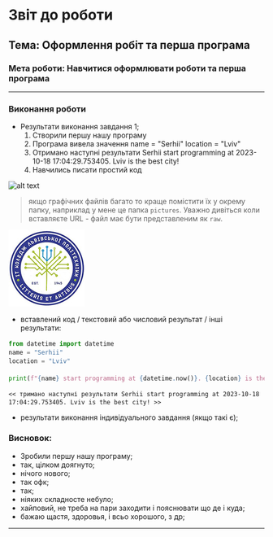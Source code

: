 # Звіт до роботи
## Тема: Оформлення робіт та перша програма
### Мета роботи: Навчитися оформлювати роботи та перша програма
---
### Виконання роботи
-  Результати виконання завдання 1;
    1. Створили першу нашу програму
    1. Програма вивела значення name = "Serhii" location = "Lviv"
    1. Отримано наступні результати Serhii start programming at 2023-10-18 17:04:29.753405. Lviv is the best city!
    1. Навчились писати простий код

![alt text](https://drive.google.com/file/d/1Je2lnIXMth92Dwi3glzflWURiL4Hc_-y/view?usp=sharing "робота")
> якщо графічних файлів багато то краще помістити їх у окрему папку, наприклад у мене це папка `pictures`. Уважно дивіться коли вставляєте URL - файл має бути представленим як `raw`. 

![alt text](https://github.com/BobasB/it_college/raw/main/reports/pictures/logo-lit.jpg "ІТ Коледж")

- вставлений код / текстовий або числовий результат / інші результати:
```python
from datetime import datetime
name = "Serhii"
location = "Lviv"

print(f"{name} start programming at {datetime.now()}. {location} is the best city!")
```
```text
<< тримано наступні результати Serhii start programming at 2023-10-18 17:04:29.753405. Lviv is the best city! >>
```

- результати виконання індивідуального завдання (якщо такі є);

### Висновок: 


-  Зробили першу нашу програму;
-  так, цілком доягнуто;
-  нічого нового;
-  так офк;
-  так;
-  ніяких складносте небуло;
-  хайповий, не треба на пари заходити і пояснювати що де і куда;
-  бажаю щастя, здоровья, і всьо хорошого, з др;
---